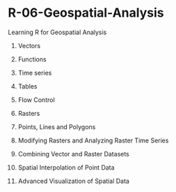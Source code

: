 # R-06-Geospatial-Analysis
Learning R for Geospatial Analysis

1. Vectors

2. Functions

3. Time series

4. Tables

5. Flow Control

6. Rasters

7. Points, Lines and Polygons

8. Modifying Rasters and Analyzing Raster Time Series

9. Combining Vector and Raster Datasets

10. Spatial Interpolation of Point Data

11. Advanced Visualization of Spatial Data
